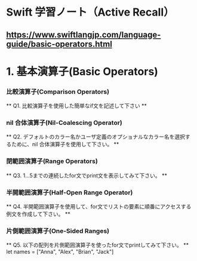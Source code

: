 
# Swift 学習ノート（Active Recall）
<https://www.swiftlangjp.com/language-guide/basic-operators.html>
--- 

# 1. 基本演算子(Basic Operators)

### 比較演算子(Comparison Operators)

** Q1. 比較演算子を使用した簡単なif文を記述して下さい **


### nil 合体演算子(Nil-Coalescing Operator)

** Q2. デフォルトのカラー名かユーザ定義のオプショナルなカラー名を選択するために、nil 合体演算子を使用して下さい。 **


### 閉範囲演算子(Range Operators)

** Q3. 1...5までの連続したfor文でprint文を表示してみて下さい。 **


### 半開範囲演算子(Half-Open Range Operator)

** Q4. 半開範囲演算子を使用して、for文でリストの要素に順番にアクセスする例文を作成して下さい。 **


### 片側範囲演算子(One-Sided Ranges)

** Q5. 以下の配列を片側範囲演算子を使ったfor文でprintしてみて下さい。 **
let names = ["Anna", "Alex", "Brian", "Jack"]
